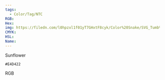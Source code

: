```yaml
---
tags:
  - Color/Tag/NTC
RGB:
Hex:
img: https://filedn.com/l0hpzxl1f01yT7GHxtF8cyk/Color%20Snake/SVG_Tumb%20Mass%20No%20Name/E4D422.svg
CMYK:
HSL:
Name:
---
```

Sunflower
```palette
#E4D422
```
RGB
